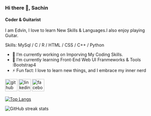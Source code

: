### Hi there 👋, Sachin
#### Coder & Guitarist
I am Edvin, I love to learn New Skills & Languages.I also enjoy playing Guitar.  

Skills: MySql / C / R / HTML / CSS / C++ / Python 

- 🔭 I’m currently working on Imporving My Coding Skills. 
- 🌱 I’m currently learning Front-End Web UI Franmeworks & Tools :Bootstrap4 
- ⚡ Fun fact: I love to learn new things, and I embrace my inner nerd 


[<img src='https://cdn.jsdelivr.net/npm/simple-icons@3.0.1/icons/github.svg' alt='github' height='40'>](https://github.com/hashiramauchiha)  [<img src='https://cdn.jsdelivr.net/npm/simple-icons@3.0.1/icons/linkedin.svg' alt='linkedin' height='40'>](https://www.linkedin.com/in/sachin-bairi-923a34202/)  [<img src='https://cdn.jsdelivr.net/npm/simple-icons@3.0.1/icons/facebook.svg' alt='facebook' height='40'>](https://www.facebook.com/profile.php?id=100007374583964)  

[![Top Langs](https://github-readme-stats.vercel.app/api/top-langs/?username=Larry1202)](https://github.com/anuraghazra/github-readme-stats)

![GitHub streak stats](https://github-readme-streak-stats.herokuapp.com/?user=hashiramauchiha)  

 
